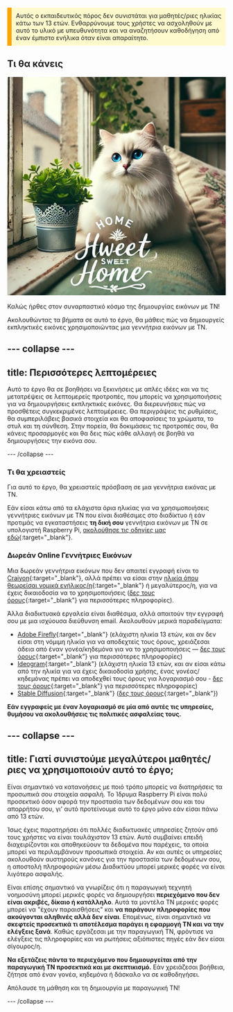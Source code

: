 <p style='border-left: solid; border-width:10px; border-color: #FFA500; background-color: #FFFACD; padding: 10px;'>
Αυτός ο εκπαιδευτικός πόρος δεν συνιστάται για μαθητές/ριες ηλικίας κάτω των 13 ετών. Ενθαρρύνουμε τους χρήστες να ασχοληθούν με αυτό το υλικό με υπευθυνότητα και να αναζητήσουν καθοδήγηση από έναν έμπιστο ενήλικα όταν είναι απαραίτητο.
</p>

## Τι θα κάνεις

![Μια χνουδωτή λευκή γάτα με εντυπωσιακά μπλε μάτια και μια ροζ μύτη κάθεται σε ένα περβάζι και στο πίσω μέρος ενός καναπέ, δίπλα σε μια γλάστρα με φυτό σε ένα διακοσμητικό μεταλλικό δοχείο. Το περβάζι είναι μέρος ενός ζεστού εσωτερικού χώρου, με ένα λουλουδάτο μαξιλάρι, ένα καταπράσινο φυτό και ράφια. Από το παράθυρο διακρίνεται ένα κτίριο. Στο πρώτο πλάνο της εικόνας, υπάρχει κείμενο που γράφει "HOME Hweet SWEET Home" σε κομψό στυλ, με λίγη διακόσμηση.](images/prompt8.jpg)

Καλώς ήρθες στον συναρπαστικό κόσμο της δημιουργίας εικόνων με ΤΝ!

Ακολουθώντας τα βήματα σε αυτό το έργο, θα μάθεις πώς να δημιουργείς εκπληκτικές εικόνες χρησιμοποιώντας μια γεννήτρια εικόνων με ΤΝ.

--- collapse ---
---
title: Περισσότερες λεπτομέρειες
---

Αυτό το έργο θα σε βοηθήσει να ξεκινήσεις με απλές ιδέες και να τις μετατρέψεις σε λεπτομερείς προτροπές, που μπορείς να χρησιμοποιήσεις για να δημιουργήσεις εκπληκτικές εικόνες. Θα διερευνήσεις πώς να προσθέτεις συγκεκριμένες λεπτομέρειες. Θα περιγράψεις τις ρυθμίσεις, θα συμπεριλάβεις βασικά στοιχεία και θα αποφασίσεις τα χρώματα, το στυλ και τη σύνθεση. Στην πορεία, θα δοκιμάσεις τις προτροπές σου, θα κάνεις προσαρμογές και θα δεις πώς κάθε αλλαγή σε βοηθά να δημιουργήσεις την εικόνα σου.

--- /collapse ---

### Τι θα χρειαστείς

Για αυτό το έργο, θα χρειαστείς πρόσβαση σε μια γεννήτρια εικόνας με ΤΝ.

Εάν είσαι κάτω από τα ελάχιστα όρια ηλικίας για να χρησιμοποιήσεις γεννήτριες εικόνων με ΤΝ που είναι διαθέσιμες στο διαδίκτυο ή εάν προτιμάς να εγκαταστήσεις **τη δική σου** γεννήτρια εικόνων με ΤΝ σε υπολογιστή Raspberry Pi, [ακολούθησε τις οδηγίες μας εδώ](https://projects.raspberrypi.org/el-GR/projects/ai-images-on-pi){:target="_blank"}.

### Δωρεάν Online Γεννήτριες Εικόνων

Μια δωρεάν γεννήτρια εικόνων που δεν απαιτεί εγγραφή είναι το [Craiyon](https://www.craiyon.com){:target="_blank"}, αλλά πρέπει να είσαι στην [ηλικία όπου θεωρείσαι νομικά ενήλικος/η](https://en.wikipedia.org/wiki/Age_of_majority){:target="_blank"} ή μεγαλύτερος/η, για να έχεις δικαιοδοσία να το χρησιμοποιήσεις ([δες τους όρους](https://www.craiyon.com/terms){:target="_blank"} για περισσότερες πληροφορίες).

Άλλα διαδικτυακά εργαλεία είναι διαθέσιμα, αλλά απαιτούν την εγγραφή σου με μια ισχύουσα διεύθυνση email. Ακολουθούν μερικά παραδείγματα:

- [Adobe Firefly](https://firefly.adobe.com/){:target="_blank"} (ελάχιστη ηλικία 13 ετών, και αν δεν είσαι στη νόμιμη ηλικία για να αποδεχτείς τους όρους, χρειάζεσαι άδεια από έναν γονέα/κηδεμόνα για να το χρησιμοποιήσεις — [δες τους όρους](https://www.adobe.com/uk/legal/terms.html){:target="_blank"} για περισσότερες πληροφορίες)
- [Ideogram](https://www.ideogram.ai){:target="_blank"} (ελάχιστη ηλικία 13 ετών, και αν είσαι κάτω από την ηλικία για να έχεις δικαιοδοσία χρήσης, ένας γονέας/κηδεμόνας πρέπει να αποδεχθεί τους όρους για λογαριασμό σου - [δες τους όρους](https://ideogram.ai/legal/tos){:target="_blank"} για περισσότερες πληροφορίες)
- [Stable Diffusion](https://stablediffusionweb.com/){:target="_blank"} ([δες τους όρους](https://stablediffusionweb.com/terms-and-conditions){:target="_blank"})

**Εάν εγγραφείς με έναν λογαριασμό σε μία από αυτές τις υπηρεσίες, θυμήσου να ακολουθήσεις τις πολιτικές ασφαλείας τους.**

--- collapse ---
---
title: Γιατί συνιστούμε μεγαλύτεροι μαθητές/ριες να χρησιμοποιούν αυτό το έργο;
---

Είναι σημαντικό να κατανοήσεις με ποιό τρόπο μπορείς να διατηρήσεις τα προσωπικά σου στοιχεία ασφαλή. Το Ίδρυμα Raspberry Pi είναι πολύ προσεκτικό όσον αφορά την προστασία των δεδομένων σου και του απορρήτου σου, γι' αυτό προτείνουμε αυτό το έργο μόνο εάν είσαι πάνω από 13 ετών.

Ίσως έχεις παρατηρήσει ότι πολλές διαδικτυακές υπηρεσίες ζητούν από τους χρήστες να είναι τουλάχιστον 13 ετών. Αυτό συμβαίνει επειδή διαχειρίζονται και αποθηκεύουν τα δεδομένα που παρέχεις, τα οποία μπορεί να περιλαμβάνουν προσωπικά στοιχεία. Αν και αυτές οι υπηρεσίες ακολουθούν αυστηρούς κανόνες για την προστασία των δεδομένων σου, η αποστολή πληροφοριών μέσω Διαδικτύου μπορεί μερικές φορές να είναι λιγότερο ασφαλής.

Είναι επίσης σημαντικό να γνωρίζεις ότι η παραγωγική τεχνητή νοημοσύνη μπορεί μερικές φορές να δημιουργήσει **περιεχόμενο που δεν είναι ακριβές, δίκαιο ή κατάλληλο**. Αυτά τα μοντέλα ΤΝ μερικές φορές μπορεί να "έχουν παραισθήσεις" και **να παράγουν πληροφορίες που ακούγονται αληθινές αλλά δεν είναι**. Επομένως, είναι σημαντικό να **σκεφτείς προσεκτικά τι αποτέλεσμα παράγει η εφαρμογή ΤΝ και να την ελέγξεις ξανά**. Καθώς εργάζεσαι με την παραγωγική ΤΝ, φρόντισε να ελέγξεις τις πληροφορίες και να ρωτήσεις αξιόπιστες πηγές εάν δεν είσαι σίγουρος/η.

**Να εξετάζεις πάντα το περιεχόμενο που δημιουργείται από την παραγωγική ΤΝ προσεκτικά και με σκεπτικισμό.** Εάν χρειάζεσαι βοήθεια, ζήτησε από έναν γονέα, κηδεμόνα ή δάσκαλο να σε καθοδηγήσει.

Απόλαυσε τη μάθηση και τη δημιουργία με παραγωγική ΤΝ!

--- /collapse ---
